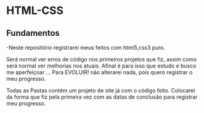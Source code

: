 # HTML-CSS
## Fundamentos
-Neste repositório registrarei meus feitos com html5,css3 puro.

Será normal ver erros de código nos primeiros projetos que fiz, assim como será normal ver melhorias nos atuais. Afinal é para isso que estudo e busco me aperfeiçoar ... Para EVOLUIR!
não alterarei nada, pois quero registrar o meu progresso.

Todas as Pastas contém um projeto de site já com o código feito. Colocarei da forma que fiz pela primeira vez com as datas de conclusão para registrar meu progresso.
